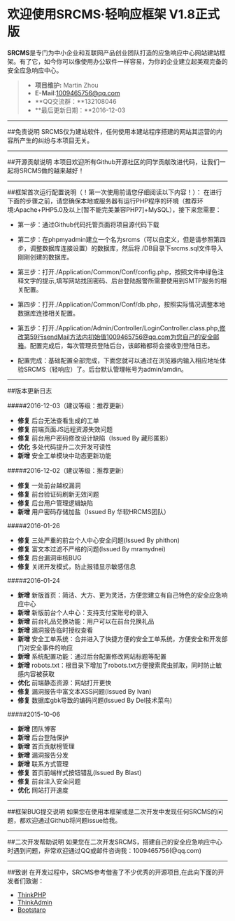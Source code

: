 # 欢迎使用SRCMS·轻响应框架 V1.8正式版
**SRCMS**是专门为中小企业和互联网产品创业团队打造的应急响应中心网站建站框架。有了它，如今你可以像使用办公软件一样容易，为你的企业建立起美观完备的安全应急响应中心。
> * **项目维护:** Martin Zhou
> * **E-Mail**:1009465756@qq.com
> * **QQ交流群：**132108046
> * **最后更新日期：**2016-12-03

---
##免责说明
SRCMS仅为建站软件，任何使用本建站程序搭建的网站其运营的内容所产生的纠纷与本项目无关。 

---
##开源贡献说明
本项目欢迎所有Github开源社区的同学贡献改进代码，让我们一起将SRCMS做的越来越好！ 

---
##框架首次运行配置说明（！第一次使用前请您仔细阅读以下内容！）：
在进行下面的步骤之前，请您确保本地或服务器有运行PHP程序的环境（推荐环境:Apache+PHP5.0及以上[暂不能完美兼容PHP7]+MySQL），接下来您需要：

* 第一步：通过Github代码托管页面将项目源代码下载

* 第二步：在phpmyadmin建立一个名为srcms（可以自定义，但是请参照第四步，调整数据库连接设置）的数据库，然后将./DB目录下srcms.sql文件导入刚刚创建的数据库。

* 第三步：打开./Application/Common/Conf/config.php，按照文件中绿色注释文字的提示,填写网站找回密码、后台登陆报警所需要使用到SMTP服务的相关配置。

* 第四步：打开./Application/Common/Conf/db.php，按照实际情况调整本地数据库连接相关配置。

* 第五步：打开./Application/Admin/Controller/LoginController.class.php,修改第59行sendMail方法内初始值1009465756@qq.com为您自己的安全邮箱。配置完成后，每次管理员登陆后台，该邮箱都将会接收到登陆日志。

* 配置完成：基础配置全部完成，下面您就可以通过在浏览器内输入相应地址体验SRCMS（轻响应）了。后台默认管理帐号为admin/amdin。
---
##版本更新日志

#####2016-12-03（建议等级：推荐更新）
* **修复** 后台无法查看生成的工单
* **修复** 前端页面JS远程资源失效问题
* **修复** 前台用户密码修改设计缺陷（Issued By 藏形匿影）
* **优化** 多处代码提升二次开发可读性
* **新增** 安全工单模块中动态更新功能

#####2016-12-02（建议等级：推荐更新）
* **修复** 一处前台越权漏洞
* **修复** 前台验证码刷新无效问题
* **修复** 后台用户管理逻辑缺陷
* **新增** 用户密码存储加盐（Issued By 华软HRCMS团队）

#####2016-01-26
* **修复** 三处严重的前台个人中心安全问题(Issued By phithon)
* **修复** 富文本过滤不严格的问题(Issued By mramydnei)
* **修复** 后台漏洞审核BUG
* **修复** 关闭开发模式，防止报错显示敏感信息

#####2016-01-24
* **新增** 新版首页：简洁、大方、更为灵活，方便您建立有自己特色的安全应急响应中心
* **新增** 新版前台个人中心：支持支付宝账号的录入
* **新增** 前台礼品兑换功能：用户可以在前台兑换礼品
* **新增** 漏洞报告临时授权查看
* **新增** 安全工单系统：合并进入了快捷方便的安全工单系统，方便安全和开发部门对安全事件的响应
* **新增** 系统配置功能：通过后台配置修改网站标题等配置
* **新增** robots.txt：根目录下增加了robots.txt方便搜索爬虫抓取，同时防止敏感内容被获取
* **优化** 前端静态资源：网站打开更快
* **修复** 漏洞报告中富文本XSS问题(Issued By Ivan)
* **修复** 数据库gbk导致的编码问题(Issued By Del技术菜鸟)

#####2015-10-06
* **新增** 团队博客
* **新增** 后台登陆保护
* **新增** 首页贡献榜管理
* **新增** 漏洞报告分发
* **新增** 联系方式管理
* **修复** 首页前端样式按钮错乱(Issued By Blast)
* **修复** 前台注入安全问题
* **优化** 网站打开速度

---
##框架BUG提交说明
如果您在使用本框架或是二次开发中发现任何SRCMS的问题，都欢迎通过Github将问题issue给我。 

---
##二次开发帮助说明
如果您在二次开发SRCMS，搭建自己的安全应急响应中心时遇到问题，非常欢迎通过QQ或邮件咨询我：1009465756(@qq.com)

---
##致谢
在开发过程中，SRCMS参考借鉴了不少优秀的开源项目,在此向下面的开发者们致谢：

* [ThinkPHP](http://www.thinkphp.cn/)
* [ThinkAdmin](http://www.thinkphp.cn/code/1342.html) 
* [Bootstarp](http://www.bootcss.com/)
